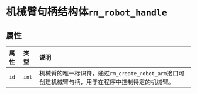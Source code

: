 # 机械臂句柄结构体`rm_robot_handle`

## 属性

|  属性  |  类型  |  说明  |
| :--- | :--- | :--- |
| `id`    | `int`  | 机械臂的唯一标识符，通过`rm_create_robot_arm`接口可创建机械臂句柄，用于在程序中控制特定的机械臂。 |
